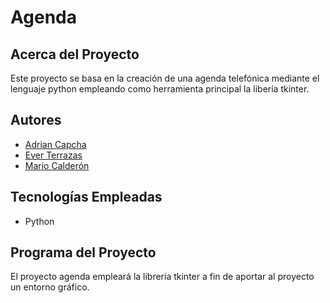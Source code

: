 # Agenda

## Acerca del Proyecto

Este proyecto se basa en la creación de una agenda telefónica mediante el lenguaje python empleando como herramienta principal la libería tkinter.

## Autores

- [Adrian Capcha](https://github.com/adriancapchaq)
- [Ever Terrazas](https://github.com/ETERRAZAS21PE)
- [Mario Calderón](https://github.com/mjcaldhttps://github.com/ETERRAZAS21PE)

## Tecnologías Empleadas

- Python

## Programa del Proyecto



El proyecto agenda empleará la librería tkinter a fin de aportar al proyecto un entorno gráfico.
